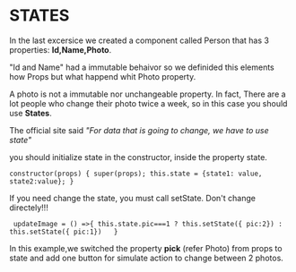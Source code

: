 # STATES

In the last excersice we created a component called Person that has 3 properties: __Id,Name,Photo__.

"Id and Name" had a immutable behaivor so we definided this elements how Props but what happend whit Photo property.

A photo is not a immutable nor unchangeable property. In fact, There are a lot people who change their photo twice a week, so in this case you should use __States__.

The official site said _"For data that is going to change, we have to use state"_

you should initialize state in the constructor, inside the property state.

`
 constructor(props) {
    super(props);
    this.state = {state1: value, state2:value};
  }
`

If you need change the state, you must call setState. Don't change directely!!!

` 
updateImage = () =>{
      this.state.pic===1 ? this.setState({ pic:2}) : this.setState({ pic:1})  
}
`

In this example,we switched the property __pick__ (refer Photo) from props to state and add one button for simulate action to change between 2 photos. 